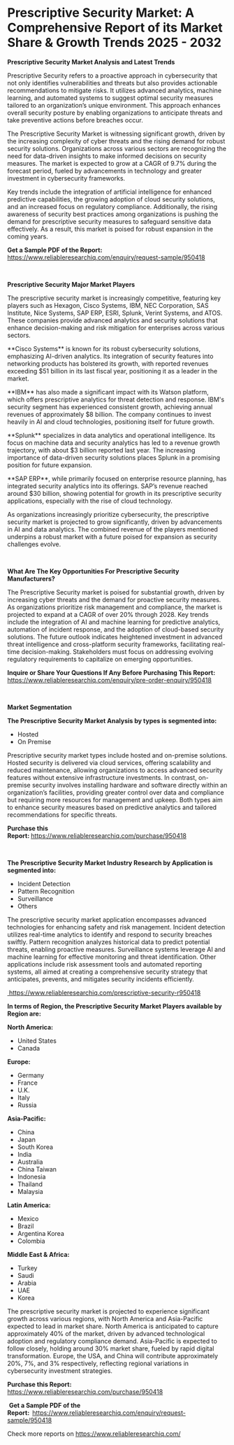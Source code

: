 <p><h1>Prescriptive Security Market: A Comprehensive Report of its Market Share & Growth Trends 2025 - 2032</h1></p><p><strong>Prescriptive Security Market Analysis and Latest Trends</strong></p>
<p><p>Prescriptive Security refers to a proactive approach in cybersecurity that not only identifies vulnerabilities and threats but also provides actionable recommendations to mitigate risks. It utilizes advanced analytics, machine learning, and automated systems to suggest optimal security measures tailored to an organization’s unique environment. This approach enhances overall security posture by enabling organizations to anticipate threats and take preventive actions before breaches occur.</p><p>The Prescriptive Security Market is witnessing significant growth, driven by the increasing complexity of cyber threats and the rising demand for robust security solutions. Organizations across various sectors are recognizing the need for data-driven insights to make informed decisions on security measures. The market is expected to grow at a CAGR of 9.7% during the forecast period, fueled by advancements in technology and greater investment in cybersecurity frameworks. </p><p>Key trends include the integration of artificial intelligence for enhanced predictive capabilities, the growing adoption of cloud security solutions, and an increased focus on regulatory compliance. Additionally, the rising awareness of security best practices among organizations is pushing the demand for prescriptive security measures to safeguard sensitive data effectively. As a result, this market is poised for robust expansion in the coming years.</p></p>
<p><strong>Get a Sample PDF of the Report:&nbsp;</strong> <a href="https://www.reliableresearchiq.com/enquiry/request-sample/950418?utm_campaign=2797&utm_medium=2&utm_source=Github&utm_content=ia&utm_term=06032025&utm_id=prescriptive-security">https://www.reliableresearchiq.com/enquiry/request-sample/950418</a></p>
<p>&nbsp;</p>
<p><strong>Prescriptive Security Major Market Players</strong></p>
<p><p>The prescriptive security market is increasingly competitive, featuring key players such as Hexagon, Cisco Systems, IBM, NEC Corporation, SAS Institute, Nice Systems, SAP ERP, ESRI, Splunk, Verint Systems, and ATOS. These companies provide advanced analytics and security solutions that enhance decision-making and risk mitigation for enterprises across various sectors.</p><p>**Cisco Systems** is known for its robust cybersecurity solutions, emphasizing AI-driven analytics. Its integration of security features into networking products has bolstered its growth, with reported revenues exceeding $51 billion in its last fiscal year, positioning it as a leader in the market.</p><p>**IBM** has also made a significant impact with its Watson platform, which offers prescriptive analytics for threat detection and response. IBM's security segment has experienced consistent growth, achieving annual revenues of approximately $8 billion. The company continues to invest heavily in AI and cloud technologies, positioning itself for future growth.</p><p>**Splunk** specializes in data analytics and operational intelligence. Its focus on machine data and security analytics has led to a revenue growth trajectory, with about $3 billion reported last year. The increasing importance of data-driven security solutions places Splunk in a promising position for future expansion.</p><p>**SAP ERP**, while primarily focused on enterprise resource planning, has integrated security analytics into its offerings. SAP’s revenue reached around $30 billion, showing potential for growth in its prescriptive security applications, especially with the rise of cloud technology.</p><p>As organizations increasingly prioritize cybersecurity, the prescriptive security market is projected to grow significantly, driven by advancements in AI and data analytics. The combined revenue of the players mentioned underpins a robust market with a future poised for expansion as security challenges evolve.</p></p>
<p>&nbsp;</p>
<p><strong>What Are The Key Opportunities For Prescriptive Security Manufacturers?</strong></p>
<p><p>The Prescriptive Security market is poised for substantial growth, driven by increasing cyber threats and the demand for proactive security measures. As organizations prioritize risk management and compliance, the market is projected to expand at a CAGR of over 20% through 2028. Key trends include the integration of AI and machine learning for predictive analytics, automation of incident response, and the adoption of cloud-based security solutions. The future outlook indicates heightened investment in advanced threat intelligence and cross-platform security frameworks, facilitating real-time decision-making. Stakeholders must focus on addressing evolving regulatory requirements to capitalize on emerging opportunities.</p></p>
<p><strong>Inquire or Share Your Questions If Any Before Purchasing This Report:</strong> <a href="https://www.reliableresearchiq.com/enquiry/pre-order-enquiry/950418?utm_campaign=2797&utm_medium=2&utm_source=Github&utm_content=ia&utm_term=06032025&utm_id=prescriptive-security">https://www.reliableresearchiq.com/enquiry/pre-order-enquiry/950418</a></p>
<p>&nbsp;</p>
<p><strong>Market Segmentation</strong></p>
<p><strong>The Prescriptive Security Market Analysis by types is segmented into:</strong></p>
<p><ul><li>Hosted</li><li>On Premise</li></ul></p>
<p><p>Prescriptive security market types include hosted and on-premise solutions. Hosted security is delivered via cloud services, offering scalability and reduced maintenance, allowing organizations to access advanced security features without extensive infrastructure investments. In contrast, on-premise security involves installing hardware and software directly within an organization’s facilities, providing greater control over data and compliance but requiring more resources for management and upkeep. Both types aim to enhance security measures based on predictive analytics and tailored recommendations for specific threats.</p></p>
<p><strong>Purchase this Report:&nbsp;</strong><a href="https://www.reliableresearchiq.com/purchase/950418?utm_campaign=2797&utm_medium=2&utm_source=Github&utm_content=ia&utm_term=06032025&utm_id=prescriptive-security">https://www.reliableresearchiq.com/purchase/950418</a></p>
<p>&nbsp;</p>
<p><strong>The Prescriptive Security Market Industry Research by Application is segmented into:</strong></p>
<p><ul><li>Incident Detection</li><li>Pattern Recognition</li><li>Surveillance</li><li>Others</li></ul></p>
<p><p>The prescriptive security market application encompasses advanced technologies for enhancing safety and risk management. Incident detection utilizes real-time analytics to identify and respond to security breaches swiftly. Pattern recognition analyzes historical data to predict potential threats, enabling proactive measures. Surveillance systems leverage AI and machine learning for effective monitoring and threat identification. Other applications include risk assessment tools and automated reporting systems, all aimed at creating a comprehensive security strategy that anticipates, prevents, and mitigates security incidents efficiently.</p></p>
<p><a href="https://www.reliableresearchiq.com/prescriptive-security-r950418?utm_campaign=2797&utm_medium=2&utm_source=Github&utm_content=ia&utm_term=06032025&utm_id=prescriptive-security">&nbsp;https://www.reliableresearchiq.com/prescriptive-security-r950418</a></p>
<p><strong>In terms of Region, the Prescriptive Security Market Players available by Region are:</strong></p>
<p>
    <p> <strong> North America: </strong>
        <ul>
            <li>United States</li>
            <li>Canada</li>
        </ul>
        </p> 
    <p> <strong> Europe: </strong>
        <ul>
            <li>Germany</li>
            <li>France</li>
            <li>U.K.</li>
            <li>Italy</li>
            <li>Russia</li>
        </ul>
        </p> 
    <p> <strong> Asia-Pacific: </strong>
        <ul>
            <li>China</li>
            <li>Japan</li>
            <li>South Korea</li>
            <li>India</li>
            <li>Australia</li>
            <li>China Taiwan</li>
            <li>Indonesia</li>
            <li>Thailand</li>
            <li>Malaysia</li>
        </ul>
        </p> 
    <p> <strong> Latin America: </strong>
        <ul>
            <li>Mexico</li>
            <li>Brazil</li>
            <li>Argentina Korea</li>
            <li>Colombia</li>
        </ul>
        </p> 
    <p> <strong> Middle East & Africa: </strong>
        <ul>
            <li>Turkey</li>
            <li>Saudi</li>
            <li>Arabia</li>
            <li>UAE</li>
            <li>Korea</li>
        </ul>
    </p>
    </p>
<p><p>The prescriptive security market is projected to experience significant growth across various regions, with North America and Asia-Pacific expected to lead in market share. North America is anticipated to capture approximately 40% of the market, driven by advanced technological adoption and regulatory compliance demand. Asia-Pacific is expected to follow closely, holding around 30% market share, fueled by rapid digital transformation. Europe, the USA, and China will contribute approximately 20%, 7%, and 3% respectively, reflecting regional variations in cybersecurity investment strategies.</p></p>
<p><strong>Purchase this Report: </strong><a href="https://www.reliableresearchiq.com/purchase/950418?utm_campaign=2797&utm_medium=2&utm_source=Github&utm_content=ia&utm_term=06032025&utm_id=prescriptive-security">https://www.reliableresearchiq.com/purchase/950418</a></p>
<p>&nbsp;<strong>Get a Sample PDF of the Report:&nbsp;&nbsp;</strong><a href="https://www.reliableresearchiq.com/enquiry/request-sample/950418?utm_campaign=2797&utm_medium=2&utm_source=Github&utm_content=ia&utm_term=06032025&utm_id=prescriptive-security">https://www.reliableresearchiq.com/enquiry/request-sample/950418</a></p>
<p><strong></strong></p>
<p>Check more reports on <a href="https://www.reliableresearchiq.com/?utm_campaign=2797&utm_medium=2&utm_source=Github&utm_content=ia&utm_term=06032025&utm_id=prescriptive-security">https://www.reliableresearchiq.com/</a></p>